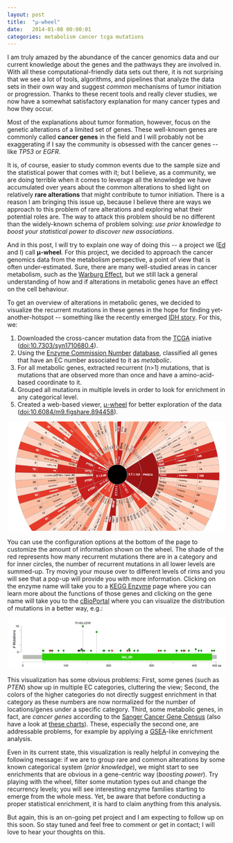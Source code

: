 ```yaml
---
layout: post
title:  "μ-wheel"
date:   2014-01-08 00:00:01
categories: metabolism cancer tcga mutations 
---
```


I am truly amazed by the abundance of the cancer genomics data and our current knowledge about the genes and the pathways they are involved in.
With all these computational-friendly data sets out there, 
it is not surprising that we see a lot of tools, algorithms, and pipelines that analyze the data sets in their own way and suggest *common* mechanisms of tumor initiation or progression.
Thanks to these recent tools and really clever studies, we now have a somewhat satisfactory explanation for many cancer types and how they occur.

Most of the explanations about tumor formation, however, focus on the genetic alterations of a limited set of genes.
These well-known genes are commonly called **cancer genes** in the field 
and I will probably not be exaggerating if I say the community is obsessed with the cancer genes
-- like *TP53* or *EGFR*.

It is, of course, easier to study common events due to the sample size and the statistical power that comes with it;
but I believe, as a community, we are doing terrible when it comes to leverage all the knowledge we have accumulated over years about the common alterations to shed light on relatively **rare alterations** that might contribute to tumor initiation.
There is a reason I am bringing this issue up, because I believe there are ways we approach to this problem of rare alterations and exploring what their potential roles are.
The way to attack this problem should be no different than the widely-known schema of problem solving: *use prior knowledge to boost your statistical power to discover new associations*.

And in this post, I will try to explain one way of doing this -- a project we ([Ed](http://pseudon-ome.blogspot.com/) and I) call **μ-wheel**.
For this project, we decided to approach the cancer genomics data from the metabolism perspective, a point of view that is often under-estimated.
Sure, there are many well-studied areas in cancer metabolism, such as the [Warburg Effect](http://en.wikipedia.org/wiki/Warburg_effect),
but we still lack a general understanding of how and if alterations in metabolic genes have an effect on the cell behaviour.

To get an overview of alterations in metabolic genes, 
we decided to visualize the recurrent mutations in these genes in the hope for finding yet-another-hotspot
-- something like the recently emerged [IDH story](http://www.nature.com/nature/journal/v462/n7274/full/nature08617.html).
For this, we:

1. Downloaded the cross-cancer mutation data from the [TCGA](http://cancergenome.nih.gov/) iniative ([doi:10.7303/syn1710680.4](http://dx.doi.org/10.7303/syn1710680.4)).
2. Using the [Enzyme Commission Number](http://en.wikipedia.org/wiki/Enzyme_Commission_number) [database](http://www.genome.jp/dbget-bin/www_bfind?enzyme), classified all genes that have an EC number associated to it as *metabolic*.
3. For all metabolic genes, extracted recurrent (n>1) mutations, that is mutations that are observed more than once and have a amino-acid-based coordinate to it.
4. Grouped all mutations in multiple levels in order to look for enrichment in any categorical level.
5. Created a web-based viewer, [μ-wheel](http://ergoso.me/data/muwheel/) for better exploration of the data ([doi:10.6084/m9.figshare.894458](http://dx.doi.org/10.6084/m9.figshare.894458)).

[![Muwheel preview](/img/muwheel-preview.png)](http://ergoso.me/data/muwheel/)

You can use the configuration options at the bottom of the page to customize the amount of information shown on the wheel.
The shade of the red represents how many recurrent mutations there are in a category and for inner circles, the number of recurrent mutations in all lower levels are summed-up.
Try moving your mouse over to different levels of rims and you will see that a pop-up will provide you with more information.
Clicking on the enzyme name will take you to a [KEGG Enzyme](http://www.genome.jp/dbget-bin/www_bfind?enzyme) page where you can learn more about the functions of those genes
and clicking on the gene name will take you to the [cBioPortal](http://cbioportal.org) where you can visualize the distribution of mutations in a better way, e.g.:

[![IDH2 mutations in cBioPortal](/img/idh2-muts.png)](http://www.cbioportal.org/public-portal/cross_cancer.do?tab_index=tab_visualize&cancer_study_id=all&gene_list=IDH2&data_priority=1&_&Action=Submit)

This visualization has some obvious problems:
First, some genes (such as *PTEN*) show up in multiple EC categories, cluttering the view;
Second, the colors of the higher categories do not directly suggest enrichment in that category as these numbers are now normalized for the number of locations/genes under a specific category.
Third, some metabolic genes, in fact, are *cancer genes* according to the [Sanger Cancer Gene Census](http://www.sanger.ac.uk/research/projects/cancergenome/census.html) (also have a look at [these charts](/img/metabolic-cancer-genes.png)).
These, especially the second one, are addressable problems, for example by applying a [GSEA](http://www.broadinstitute.org/gsea/index.jsp)-like enrichment analysis.

Even in its current state, this visualization is really helpful in conveying the following message:
if we are to group rare and common alterations by some known categorical system (*prior knowledge*), we might start to see enrichments that are obvious in a gene-centric way (*boosting power*).
Try playing with the wheel, filter some mutation types out and change the recurrency levels; 
you will see interesting enzyme families starting to emerge from the whole mess.
Yet, be aware that before conducting a proper statistical enrichment, it is hard to claim anything from this analysis.

But again, this is an on-going pet project and I am expecting to follow up on this soon.
So stay tuned and feel free to comment or get in contact;
I will love to hear your thoughts on this.
